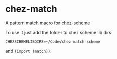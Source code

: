 # chez-match
A pattern match macro for chez-scheme


To use it just add the folder to chez scheme lib dirs:

    CHEZSCHEMELIBDIRS=~/Code/chez-match scheme

and `(import (match))`.

